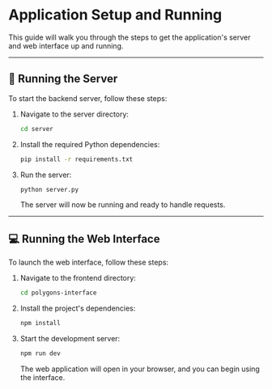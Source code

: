 # Application Setup and Running

This guide will walk you through the steps to get the application's server and web interface up and running.

-----

## 🚀 Running the Server

To start the backend server, follow these steps:

1.  Navigate to the server directory:
    ```bash
    cd server
    ```
2.  Install the required Python dependencies:
    ```bash
    pip install -r requirements.txt
    ```
3.  Run the server:
    ```bash
    python server.py
    ```
    The server will now be running and ready to handle requests.

-----

## 💻 Running the Web Interface

To launch the web interface, follow these steps:

1.  Navigate to the frontend directory:
    ```bash
    cd polygons-interface
    ```
2.  Install the project's dependencies:
    ```bash
    npm install
    ```
3.  Start the development server:
    ```bash
    npm run dev
    ```
    The web application will open in your browser, and you can begin using the interface.
